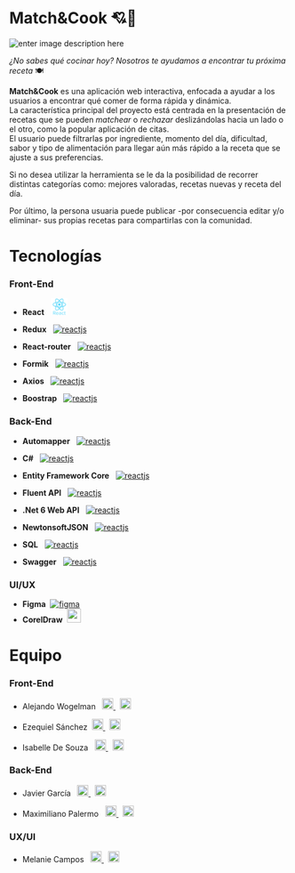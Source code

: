 <!DOCTYPE html>
<html>

<head>
  <meta charset="utf-8">
  <meta name="viewport" content="width=device-width, initial-scale=1.0">
  <title>Match&amp;Cook</title>
  <link rel="stylesheet" href="https://stackedit.io/style.css" />
</head>

<body class="stackedit">
  <div class="stackedit__html"><h1 id="matchcook-cupidavocado">Match&amp;Cook 💘🥑</h1>
<p><img src="https://media.discordapp.net/attachments/863153272777080852/1032340038526173214/Frame_33_1.png?width=663&amp;height=663" alt="enter image description here"></p>
<p><em>¿No sabes qué cocinar hoy? Nosotros te ayudamos a encontrar tu próxima receta</em> 🍽️​</p>
<p><strong>Match&amp;Cook</strong> es una aplicación web interactiva, enfocada a ayudar a los usuarios a encontrar qué comer de forma rápida y dinámica.<br>
La característica principal del proyecto está centrada en la presentación de recetas que se pueden <em>matchear</em> o <em>rechazar</em> deslizándolas hacia un lado o el otro, como la popular aplicación de citas.<br>
El usuario puede filtrarlas por ingrediente, momento del día, dificultad, sabor y tipo de alimentación para llegar aún más rápido a la receta que se ajuste a sus preferencias.</p>
<p>Si no desea utilizar la herramienta se le da la posibilidad de recorrer distintas categorías como: mejores valoradas, recetas nuevas y receta del día.</p>
<p>Por último, la persona usuaria puede publicar -por consecuencia editar y/o eliminar- sus propias recetas para compartirlas con la comunidad.</p>
<h1 id="tecnologías">Tecnologías</h1>
<h3 id="front-end"><strong>Front-End</strong></h3>
<ul>
<li>
<p><strong>React</strong> &nbsp; <a href="https://reactjs.org/" rel="nofollow"> <img src="https://raw.githubusercontent.com/devicons/devicon/master/icons/react/react-original-wordmark.svg" alt="reactjs" width="30" height="30"> </a></p>
</li>
<li>
<p><strong>Redux</strong> &nbsp; <a href="https://redux.js.org/" rel="nofollow"> <img src="https://upload.wikimedia.org/wikipedia/commons/3/30/Redux_Logo.png" alt="reactjs" width="55" height="14"> </a></p>
</li>
<li>
<p><strong>React-router</strong> &nbsp; <a href="https://reactrouter.com/en/main" rel="nofollow"> <img src="https://reacttraining.com/images/blog/reach-react-router-future.png" alt="reactjs" width="30" height="25"> </a></p>
</li>
<li>
<p><strong>Formik</strong> &nbsp; <a href="https://formik.org/" rel="nofollow"> <img src="https://user-images.githubusercontent.com/4060187/61057426-4e5a4600-a3c3-11e9-9114-630743e05814.png" alt="reactjs" width="30" height="25"> </a></p>
</li>
<li>
<p><strong>Axios</strong> &nbsp; <a href="https://axios-http.com/docs/intro" rel="nofollow"> <img src="https://www.carepredict.com/wp-content/uploads/2020/06/Axios-logo.png" alt="reactjs" width="40" height="20"> </a></p>
</li>
<li>
<p><strong>Boostrap</strong> &nbsp; <a href="https://getbootstrap.com/" rel="nofollow"> <img src="https://upload.wikimedia.org/wikipedia/commons/thumb/b/b2/Bootstrap_logo.svg/1200px-Bootstrap_logo.svg.png" alt="reactjs" width="30" height="25"> </a></p>
</li>
</ul>
<h3 id="back-end"><strong>Back-End</strong></h3>
<ul>
<li>
<p><strong>Automapper</strong> &nbsp; <a href="https://automapper.org/" rel="nofollow"> <img src="https://avatars.githubusercontent.com/u/890883?s=280&amp;v=4" alt="reactjs" width="20" height="20"> </a></p>
</li>
<li>
<p><strong>C#</strong> &nbsp; <a href="https://es.wikipedia.org/wiki/C_Sharp" rel="nofollow"> <img src="https://cdn.cdnlogo.com/logos/c/27/c.svg" alt="reactjs" width="20" height="20"> </a></p>
</li>
<li>
<p><strong>Entity Framework Core</strong> &nbsp; <a href="https://learn.microsoft.com/en-us/ef/core/" rel="nofollow"> <img src="https://static.gunnarpeipman.com/wp-content/uploads/2019/12/ef-core-featured.png" alt="reactjs" width="40" height="20"> </a></p>
</li>
<li>
<p><strong>Fluent API</strong> &nbsp; <a href="https://learn.microsoft.com/es-es/ef/ef6/modeling/code-first/fluent/types-and-properties" rel="nofollow"> <img src="https://www.yogihosting.com/wp-content/uploads/2018/10/fluent-api-ef-core.png" alt="reactjs" width="30" height="20"> </a></p>
</li>
<li>
<p><strong>.Net 6 Web API</strong> &nbsp; <a href="https://es.wikipedia.org/wiki/.NET_Core"> <img src="https://upload.wikimedia.org/wikipedia/commons/thumb/e/ee/.NET_Core_Logo.svg/2048px-.NET_Core_Logo.svg.png" alt="reactjs" width="20" height="20"> </a></p>
</li>
<li>
<p><strong>NewtonsoftJSON</strong> &nbsp; <a href="https://www.newtonsoft.com/json"> <img src="https://api.nuget.org/v3-flatcontainer/newtonsoft.json/13.0.1/icon" alt="reactjs" width="20" height="20"> </a></p>
</li>
<li>
<p><strong>SQL</strong> &nbsp; <a href="https://es.wikipedia.org/wiki/SQL" rel="nofollow"> <img src="https://1.bp.blogspot.com/-RmWAPfgNHL0/YLy1rtZVynI/AAAAAAAAASI/fou7kfdjqzUP2-fNIjvAOkOJpCISLa-pgCLcBGAsYHQ/s900/Sql_data_base_with_logo.png" alt="reactjs" width="45" height="20"> </a></p>
</li>
<li>
<p><strong>Swagger</strong> &nbsp; <a href="https://swagger.io/" rel="nofollow"> <img src="https://upload.wikimedia.org/wikipedia/commons/a/ab/Swagger-logo.png" alt="reactjs" width="20" height="20"> </a></p>
</li>
</ul>
<h3 id="uiux"><strong>UI/UX</strong></h3>
<ul>
<li><strong>Figma</strong>&nbsp; <a href="https://www.figma.com/" rel="nofollow"> <img src="https://camo.githubusercontent.com/ed93c2b000a76ceaad1503e7eb9356591b885227e82a36a005b9d3498b303ba5/68747470733a2f2f7777772e766563746f726c6f676f2e7a6f6e652f6c6f676f732f6669676d612f6669676d612d69636f6e2e737667" alt="figma" width="20" height="20"> </a></li>
<li><strong>CorelDraw</strong>&nbsp; <a href="https://www.coreldraw.com/" rel="nofollow"> <img src="https://www.coreldraw.com/static/cdgs/product_content/product-icons/cdgs/cdgs2021-icon-250x250.png" width="25" height="25"> </a></li>
</ul>
<h1 id="equipo">Equipo</h1>
<h3 id="front-end-1"><strong>Front-End</strong></h3>
<ul>
<li>
<p>Alejando Wogelman &nbsp; <a href="https://www.linkedin.com/in/alejandrowogel/" rel="nofollow"> <img src="https://play-lh.googleusercontent.com/kMofEFLjobZy_bCuaiDogzBcUT-dz3BBbOrIEjJ-hqOabjK8ieuevGe6wlTD15QzOqw" width="20" height="20"> </a> &nbsp; <a href="https://github.com/AlejandroWogelman" rel="nofollow"> <img src="https://upload.wikimedia.org/wikipedia/commons/9/91/Octicons-mark-github.svg" width="20" height="20"> </a></p>
</li>
<li>
<p>Ezequiel Sánchez&nbsp; <a href="https://www.linkedin.com/in/ezequiel-sanchez-398119167/" rel="nofollow"> <img src="https://play-lh.googleusercontent.com/kMofEFLjobZy_bCuaiDogzBcUT-dz3BBbOrIEjJ-hqOabjK8ieuevGe6wlTD15QzOqw" width="20" height="20"> </a> &nbsp; <a href="https://github.com/EzSan" rel="nofollow"> <img src="https://upload.wikimedia.org/wikipedia/commons/9/91/Octicons-mark-github.svg" width="20" height="20"> </a></p>
</li>
<li>
<p>Isabelle De Souza &nbsp; <a href="https://www.linkedin.com/in/isabelledesouza/" rel="nofollow"> <img src="https://play-lh.googleusercontent.com/kMofEFLjobZy_bCuaiDogzBcUT-dz3BBbOrIEjJ-hqOabjK8ieuevGe6wlTD15QzOqw" width="20" height="20"> </a> &nbsp; <a href="https://github.com/isabelledesouza" rel="nofollow"> <img src="https://upload.wikimedia.org/wikipedia/commons/9/91/Octicons-mark-github.svg" width="20" height="20"> </a></p>
</li>
</ul>
<h3 id="back-end-1"><strong>Back-End</strong></h3>
<ul>
<li>
<p>Javier García &nbsp; <a href="https://www.linkedin.com/in/garcia-javier/
-" rel="nofollow"> <img src="https://play-lh.googleusercontent.com/kMofEFLjobZy_bCuaiDogzBcUT-dz3BBbOrIEjJ-hqOabjK8ieuevGe6wlTD15QzOqw" width="20" height="20"> </a> &nbsp; <a href="https://github.com/RedFoxArg" rel="nofollow"> <img src="https://upload.wikimedia.org/wikipedia/commons/9/91/Octicons-mark-github.svg" width="20" height="20"> </a></p>
</li>
<li>
<p>Maximiliano Palermo &nbsp; <a href="https://www.linkedin.com/in/maximiliano-palermo/" rel="nofollow"> <img src="https://play-lh.googleusercontent.com/kMofEFLjobZy_bCuaiDogzBcUT-dz3BBbOrIEjJ-hqOabjK8ieuevGe6wlTD15QzOqw" width="20" height="20"> </a> &nbsp; <a href="https://github.com/MPalermo91" rel="nofollow"> <img src="https://upload.wikimedia.org/wikipedia/commons/9/91/Octicons-mark-github.svg" width="20" height="20"> </a></p>
</li>
</ul>
<h3 id="uxui"><strong>UX/UI</strong></h3>
<ul>
<li>Melanie Campos &nbsp; <a href="https://www.linkedin.com/in/melanie-campos-9983b0238/" rel="nofollow"> <img src="https://play-lh.googleusercontent.com/kMofEFLjobZy_bCuaiDogzBcUT-dz3BBbOrIEjJ-hqOabjK8ieuevGe6wlTD15QzOqw" width="20" height="20"> </a> &nbsp; <a href="https://www.behance.net/melaniecampos3" rel="nofollow"> <img src="https://marcas-logos.net/wp-content/uploads/2021/10/Behance-logo.png" width="20" height="20"> </a></li>
</ul>
</div>
</body>

</html>
